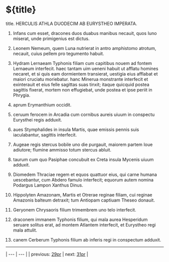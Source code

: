 # ${title}

title. HERCULIS ATHLA DUODECIM AB EURYSTHEO IMPERATA.



1. Infans cum esset, dracones duos duabus manibus necauit, quos Iuno miserat, unde primigenius est dictus.



2. Leonem Nemeum, quem Luna nutrierat in antro amphistomo atrotum, necauit, cuius pellem pro tegumento habuit.



3. Hydram Lernaeam Typhonis filiam cum capitibus nouem ad fontem Lernaeum interfecit. haec tantam uim ueneni habuit ut afflatu homines necaret, et si quis eam dormientem transierat, uestigia eius afflabat et maiori cruciatu moriebatur. hanc Minerua monstrante interfecit et exinterauit et eius felle sagittas suas tinxit; itaque quicquid postea sagittis fixerat, mortem non effugiebat, unde postea et ipse periit in Phrygia.



4. aprum Erymanthium occidit.



5. ceruum ferocem in Arcadia cum cornibus aureis uiuum in conspectu Eurysthei regis adduxit.



6. aues Stymphalides in insula Martis, quae emissis pennis suis iaculabantur, sagittis interfecit.



7. Augeae regis stercus bobile uno die purgauit, maiorem partem Ioue adiutore; flumine ammisso totum stercus abluit.



8. taurum cum quo Pasiphae concubuit ex Creta insula Mycenis uiuum adduxit.



9. Diomedem Thraciae regem et equos quattuor eius, qui carne humana uescebantur, cum Abdero famulo interfecit; equorum autem nomina Podargus Lampon Xanthus Dinus.



10. Hippolyten Amazonam, Martis et Otrerae reginae filiam, cui reginae Amazonis balteum detraxit; tum Antiopam captiuam Theseo donauit.



11. Geryonem Chrysaoris filium trimembrem uno telo interfecit.



12. draconem immanem Typhonis filium, qui mala aurea Hesperidum seruare solitus erat, ad montem Atlantem interfecit, et Eurystheo regi mala attulit.



13. canem Cerberum Typhonis filium ab inferis regi in conspectum adduxit.



---

| --- | --- |
| previous: [29pr](../29pr/) | next: [31pr](../31pr/) |